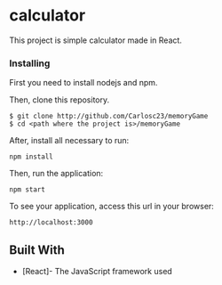 # calculator
This project is  simple calculator  made in React.

### Installing

First you need to install nodejs and npm.

Then, clone this repository.

    $ git clone http://github.com/Carlosc23/memoryGame
    $ cd <path where the project is>/memoryGame

After, install all necessary to run:

```
npm install
```
Then, run the application:

	npm start

To see your application, access this url in your browser: 

	http://localhost:3000
## Built With

* [React]- The JavaScript framework used
